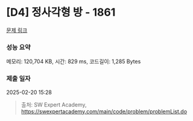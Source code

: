 # [D4] 정사각형 방 - 1861 

[문제 링크](https://swexpertacademy.com/main/code/problem/problemDetail.do?contestProbId=AV5LtJYKDzsDFAXc) 

### 성능 요약

메모리: 120,704 KB, 시간: 829 ms, 코드길이: 1,285 Bytes

### 제출 일자

2025-02-20 15:28



> 출처: SW Expert Academy, https://swexpertacademy.com/main/code/problem/problemList.do